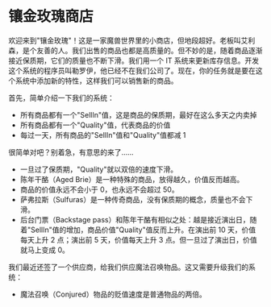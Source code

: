 # 镶金玫瑰商店

欢迎来到"镶金玫瑰"！这是一家魔兽世界里的小商店，但地段超好。老板叫艾利森，是个友善的人。我们出售的商品也都是高质量的。但不妙的是，随着商品逐渐接近保质期，它们的质量也不断下滑。我们用一个 IT 系统来更新库存信息。开发这个系统的程序员叫勒罗伊，他已经不在我们公司了。现在，你的任务就是要在这个系统中添加新的特性，这样我们可以销售新的商品。

首先，简单介绍一下我们的系统：

- 所有商品都有一个"SellIn"值，这是商品的保质期，最好在这么多天之内卖掉
- 所有商品都有一个"Quality"值，代表商品的价值
- 每过一天，所有商品的"SellIn"值和"Quality"值都减 1

很简单对吧？别着急，有意思的来了……

- 一旦过了保质期，"Quality"就以双倍的速度下滑。
- 陈年干酪（Aged Brie）是一种特殊的商品，放得越久，价值反而越高。
- 商品的价值永远不会小于 0，也永远不会超过 50。
- 萨弗拉斯（Sulfuras）是一种传奇商品，没有保质期的概念，质量也不会下滑。
- 后台门票（Backstage pass）和陈年干酪有相似之处：越是接近演出日，随着"SellIn"值的增加，商品价值"Quality"值反而上升。在演出前 10 天，价值每天上升 2 点；演出前 5 天，价值每天上升 3 点。但一旦过了演出日，价值就马上变成 0。

我们最近还签了一个供应商，给我们供应魔法召唤物品。这又需要升级我们的系统：

- 魔法召唤（Conjured）物品的贬值速度是普通物品的两倍。
